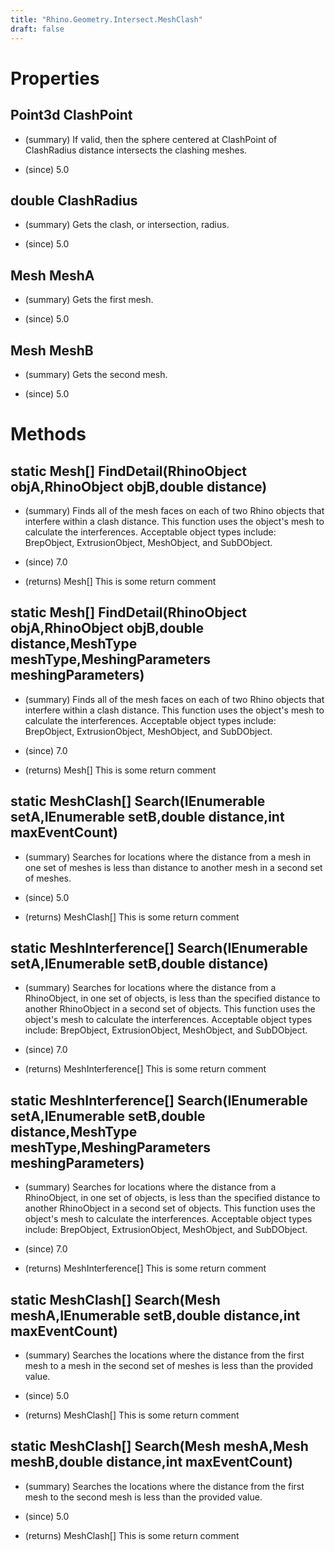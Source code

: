 ```yaml
---
title: "Rhino.Geometry.Intersect.MeshClash"
draft: false
---
```


# Properties
## Point3d ClashPoint
- (summary) 
     If valid, then the sphere centered at ClashPoint of ClashRadius
     distance intersects the clashing meshes.
     
- (since) 5.0
## double ClashRadius
- (summary) 
     Gets the clash, or intersection, radius.
     
- (since) 5.0
## Mesh MeshA
- (summary) 
     Gets the first mesh.
     
- (since) 5.0
## Mesh MeshB
- (summary) 
     Gets the second mesh.
     
- (since) 5.0
# Methods
## static Mesh[] FindDetail(RhinoObject objA,RhinoObject objB,double distance)
- (summary) 
     Finds all of the mesh faces on each of two Rhino objects that interfere within a clash distance.
     This function uses the object's mesh to calculate the interferences.
     Acceptable object types include: BrepObject, ExtrusionObject, MeshObject, and SubDObject. 
     
- (since) 7.0
- (returns) Mesh[] This is some return comment
## static Mesh[] FindDetail(RhinoObject objA,RhinoObject objB,double distance,MeshType meshType,MeshingParameters meshingParameters)
- (summary) 
     Finds all of the mesh faces on each of two Rhino objects that interfere within a clash distance.
     This function uses the object's mesh to calculate the interferences.
     Acceptable object types include: BrepObject, ExtrusionObject, MeshObject, and SubDObject. 
     
- (since) 7.0
- (returns) Mesh[] This is some return comment
## static MeshClash[] Search(IEnumerable<Mesh> setA,IEnumerable<Mesh> setB,double distance,int maxEventCount)
- (summary) 
     Searches for locations where the distance from a mesh in one set of meshes
     is less than distance to another mesh in a second set of meshes.
     
- (since) 5.0
- (returns) MeshClash[] This is some return comment
## static MeshInterference[] Search(IEnumerable<RhinoObject> setA,IEnumerable<RhinoObject> setB,double distance)
- (summary) 
     Searches for locations where the distance from a RhinoObject, in one set of objects,
     is less than the specified distance to another RhinoObject in a second set of objects.
     This function uses the object's mesh to calculate the interferences.
     Acceptable object types include: BrepObject, ExtrusionObject, MeshObject, and SubDObject. 
     
- (since) 7.0
- (returns) MeshInterference[] This is some return comment
## static MeshInterference[] Search(IEnumerable<RhinoObject> setA,IEnumerable<RhinoObject> setB,double distance,MeshType meshType,MeshingParameters meshingParameters)
- (summary) 
     Searches for locations where the distance from a RhinoObject, in one set of objects,
     is less than the specified distance to another RhinoObject in a second set of objects.
     This function uses the object's mesh to calculate the interferences.
     Acceptable object types include: BrepObject, ExtrusionObject, MeshObject, and SubDObject. 
     
- (since) 7.0
- (returns) MeshInterference[] This is some return comment
## static MeshClash[] Search(Mesh meshA,IEnumerable<Mesh> setB,double distance,int maxEventCount)
- (summary) 
     Searches the locations where the distance from the first mesh to a mesh in the second set of meshes
     is less than the provided value.
     
- (since) 5.0
- (returns) MeshClash[] This is some return comment
## static MeshClash[] Search(Mesh meshA,Mesh meshB,double distance,int maxEventCount)
- (summary) 
     Searches the locations where the distance from the first mesh to the second mesh
     is less than the provided value.
     
- (since) 5.0
- (returns) MeshClash[] This is some return comment

